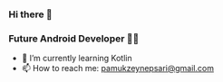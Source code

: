### Hi there 👋
### Future Android Developer 💪💪



- 🌱 I’m currently learning Kotlin
- 📫 How to reach me: pamukzeynepsari@gmail.com


